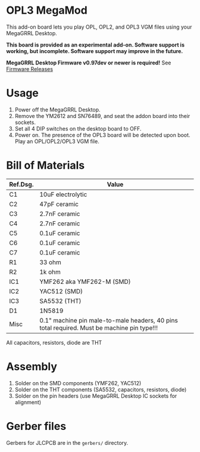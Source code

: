# OPL3 MegaMod
This add-on board lets you play OPL, OPL2, and OPL3 VGM files using your MegaGRRL Desktop.

**This board is provided as an experimental add-on. Software support is working, but incomplete. Software support may improve in the future.**

**MegaGRRL Desktop Firmware v0.97dev or newer is required!** See [Firmware Releases](https://git.agiri.ninja/natalie/megagrrl/-/releases)

# Usage
1. Power off the MegaGRRL Desktop.
2. Remove the YM2612 and SN76489, and seat the addon board into their sockets.
3. Set all 4 DIP switches on the desktop board to OFF.
4. Power on. The presence of the OPL3 board will be detected upon boot. Play an OPL/OPL2/OPL3 VGM file.

# Bill of Materials
| Ref.Dsg. | Value | 
| -------- | ----- |
| C1 | 10uF electrolytic |
| C2 | 47pF ceramic |
| C3 | 2.7nF ceramic |
| C4 | 2.7nF ceramic |
| C5 | 0.1uF ceramic |
| C6 | 0.1uF ceramic |
| C7 | 0.1uF ceramic |
| R1 | 33 ohm |
| R2 | 1k ohm |
| IC1 | YMF262 aka YMF262-M (SMD) |
| IC2 | YAC512 (SMD) |
| IC3 | SA5532 (THT) |
| D1 | 1N5819 |
| Misc | 0.1" machine pin male-to-male headers, 40 pins total required. Must be machine pin type!!! |

All capacitors, resistors, diode are THT

# Assembly
1. Solder on the SMD components (YMF262, YAC512)
2. Solder on the THT components (SA5532, capacitors, resistors, diode)
3. Solder on the pin headers (use MegaGRRL Desktop IC sockets for alignment)

# Gerber files
Gerbers for JLCPCB are in the `gerbers/` directory.
